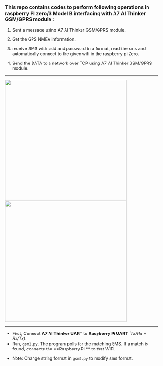 ### This repo contains codes to perform following operations in raspberry PI zero/3 Model B interfacing with A7 AI Thinker GSM/GPRS module :

1. Sent a message using A7 AI Thinker GSM/GPRS module.

2. Get the GPS NMEA information.

3. receive SMS with ssid and password in a format, read the sms and automatically connect to the given wifi in the raspberry pi Zero.

4. Send the DATA to a network over TCP using A7 AI Thinker GSM/GPRS module.

***

<img src="https://i.stack.imgur.com/yHddo.png" width="400" height="400"> <img src="http://www.icstation.com/images/big/products/11470_4_2239.JPG" width="400" height="400">

***

+ First, Connect **A7 AI Thinker UART** to **Raspberry Pi UART** *(Tx/Rx = Rx/Tx)*.
+ Run, ```gsm2.py```. The program polls for the matching SMS. If a match is found, connects the **Raspberry Pi ** to that WIFI.

* Note: Change string format in ```gsm2.py``` to modify sms format.

